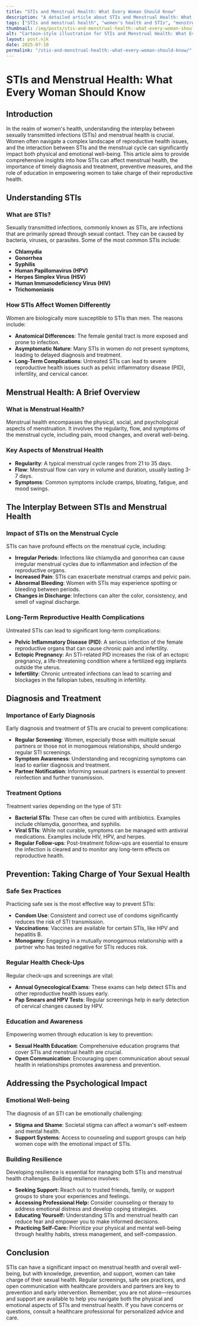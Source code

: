 ```yaml
---
title: "STIs and Menstrual Health: What Every Woman Should Know"
description: "A detailed article about STIs and Menstrual Health: What Every Woman Should Know."
tags: ["STIs and menstrual health", "women's health and STIs", "menstrual cycle and STIs", "sexual health education for women", "impact of STIs on menstruation"]
thumbnail: /img/posts/stis-and-menstrual-health:-what-every-woman-should-know.webp
alt: "Cartoon-style illustration for STIs and Menstrual Health: What Every Woman Should Know"
layout: post.njk
date: 2025-07-10
permalink: "/stis-and-menstrual-health:-what-every-woman-should-know/"
---
```


# STIs and Menstrual Health: What Every Woman Should Know

## Introduction

In the realm of women's health, understanding the interplay between sexually transmitted infections (STIs) and menstrual health is crucial. Women often navigate a complex landscape of reproductive health issues, and the interaction between STIs and the menstrual cycle can significantly impact both physical and emotional well-being. This article aims to provide comprehensive insights into how STIs can affect menstrual health, the importance of timely diagnosis and treatment, preventive measures, and the role of education in empowering women to take charge of their reproductive health.

## Understanding STIs

### What are STIs?

Sexually transmitted infections, commonly known as STIs, are infections that are primarily spread through sexual contact. They can be caused by bacteria, viruses, or parasites. Some of the most common STIs include:

- **Chlamydia**
- **Gonorrhea**
- **Syphilis**
- **Human Papillomavirus (HPV)**
- **Herpes Simplex Virus (HSV)**
- **Human Immunodeficiency Virus (HIV)**
- **Trichomoniasis**

### How STIs Affect Women Differently

Women are biologically more susceptible to STIs than men. The reasons include:

- **Anatomical Differences**: The female genital tract is more exposed and prone to infection.
- **Asymptomatic Nature**: Many STIs in women do not present symptoms, leading to delayed diagnosis and treatment.
- **Long-Term Complications**: Untreated STIs can lead to severe reproductive health issues such as pelvic inflammatory disease (PID), infertility, and cervical cancer.

## Menstrual Health: A Brief Overview

### What is Menstrual Health?

Menstrual health encompasses the physical, social, and psychological aspects of menstruation. It involves the regularity, flow, and symptoms of the menstrual cycle, including pain, mood changes, and overall well-being.

### Key Aspects of Menstrual Health

- **Regularity**: A typical menstrual cycle ranges from 21 to 35 days.
- **Flow**: Menstrual flow can vary in volume and duration, usually lasting 3-7 days.
- **Symptoms**: Common symptoms include cramps, bloating, fatigue, and mood swings.

## The Interplay Between STIs and Menstrual Health

### Impact of STIs on the Menstrual Cycle

STIs can have profound effects on the menstrual cycle, including:

- **Irregular Periods**: Infections like chlamydia and gonorrhea can cause irregular menstrual cycles due to inflammation and infection of the reproductive organs.
- **Increased Pain**: STIs can exacerbate menstrual cramps and pelvic pain.
- **Abnormal Bleeding**: Women with STIs may experience spotting or bleeding between periods.
- **Changes in Discharge**: Infections can alter the color, consistency, and smell of vaginal discharge.

### Long-Term Reproductive Health Complications

Untreated STIs can lead to significant long-term complications:

- **Pelvic Inflammatory Disease (PID)**: A serious infection of the female reproductive organs that can cause chronic pain and infertility.
- **Ectopic Pregnancy**: An STI-related PID increases the risk of an ectopic pregnancy, a life-threatening condition where a fertilized egg implants outside the uterus.
- **Infertility**: Chronic untreated infections can lead to scarring and blockages in the fallopian tubes, resulting in infertility.

## Diagnosis and Treatment

### Importance of Early Diagnosis

Early diagnosis and treatment of STIs are crucial to prevent complications:

- **Regular Screening**: Women, especially those with multiple sexual partners or those not in monogamous relationships, should undergo regular STI screenings.
- **Symptom Awareness**: Understanding and recognizing symptoms can lead to earlier diagnosis and treatment.
- **Partner Notification**: Informing sexual partners is essential to prevent reinfection and further transmission.

### Treatment Options

Treatment varies depending on the type of STI:

- **Bacterial STIs**: These can often be cured with antibiotics. Examples include chlamydia, gonorrhea, and syphilis.
- **Viral STIs**: While not curable, symptoms can be managed with antiviral medications. Examples include HIV, HPV, and herpes.
- **Regular Follow-ups**: Post-treatment follow-ups are essential to ensure the infection is cleared and to monitor any long-term effects on reproductive health.

## Prevention: Taking Charge of Your Sexual Health

### Safe Sex Practices

Practicing safe sex is the most effective way to prevent STIs:

- **Condom Use**: Consistent and correct use of condoms significantly reduces the risk of STI transmission.
- **Vaccinations**: Vaccines are available for certain STIs, like HPV and hepatitis B.
- **Monogamy**: Engaging in a mutually monogamous relationship with a partner who has tested negative for STIs reduces risk.

### Regular Health Check-Ups

Regular check-ups and screenings are vital:

- **Annual Gynecological Exams**: These exams can help detect STIs and other reproductive health issues early.
- **Pap Smears and HPV Tests**: Regular screenings help in early detection of cervical changes caused by HPV.

### Education and Awareness

Empowering women through education is key to prevention:

- **Sexual Health Education**: Comprehensive education programs that cover STIs and menstrual health are crucial.
- **Open Communication**: Encouraging open communication about sexual health in relationships promotes awareness and prevention.

## Addressing the Psychological Impact

### Emotional Well-being

The diagnosis of an STI can be emotionally challenging:

- **Stigma and Shame**: Societal stigma can affect a woman's self-esteem and mental health.
- **Support Systems**: Access to counseling and support groups can help women cope with the emotional impact of STIs.

### Building Resilience

Developing resilience is essential for managing both STIs and menstrual health challenges. Building resilience involves:

- **Seeking Support:** Reach out to trusted friends, family, or support groups to share your experiences and feelings.
- **Accessing Professional Help:** Consider counseling or therapy to address emotional distress and develop coping strategies.
- **Educating Yourself:** Understanding STIs and menstrual health can reduce fear and empower you to make informed decisions.
- **Practicing Self-Care:** Prioritize your physical and mental well-being through healthy habits, stress management, and self-compassion.

## Conclusion

STIs can have a significant impact on menstrual health and overall well-being, but with knowledge, prevention, and support, women can take charge of their sexual health. Regular screenings, safe sex practices, and open communication with healthcare providers and partners are key to prevention and early intervention. Remember, you are not alone—resources and support are available to help you navigate both the physical and emotional aspects of STIs and menstrual health. If you have concerns or questions, consult a healthcare professional for personalized advice and care.